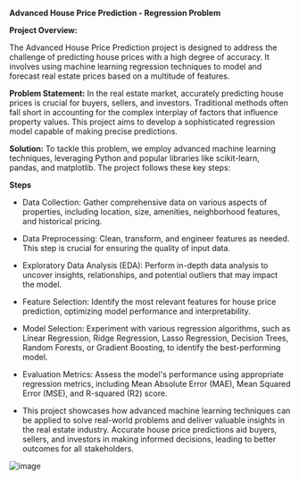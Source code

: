 **Advanced House Price Prediction - Regression Problem**

**Project Overview:**

The Advanced House Price Prediction project is designed to address the challenge of predicting house prices with a high degree of accuracy. It involves using machine learning regression techniques to model and forecast real estate prices based on a multitude of features.

**Problem Statement:**
In the real estate market, accurately predicting house prices is crucial for buyers, sellers, and investors. Traditional methods often fall short in accounting for the complex interplay of factors that influence property values. This project aims to develop a sophisticated regression model capable of making precise predictions.

**Solution:**
To tackle this problem, we employ advanced machine learning techniques, leveraging Python and popular libraries like scikit-learn, pandas, and matplotlib. The project follows these key steps:

**Steps**

  - Data Collection: Gather comprehensive data on various aspects of properties, including location, size, amenities, neighborhood features, and historical pricing.

  - Data Preprocessing: Clean, transform, and engineer features as needed. This step is crucial for ensuring the quality of input data.

  - Exploratory Data Analysis (EDA): Perform in-depth data analysis to uncover insights, relationships, and potential outliers that may impact the model.

  - Feature Selection: Identify the most relevant features for house price prediction, optimizing model performance and interpretability.

  - Model Selection: Experiment with various regression algorithms, such as Linear Regression, Ridge Regression, Lasso Regression, Decision Trees, Random Forests, or Gradient Boosting, to identify the best-performing model.

  - Evaluation Metrics: Assess the model's performance using appropriate regression metrics, including Mean Absolute Error (MAE), Mean Squared Error (MSE), and R-squared (R2) score.

  - This project showcases how advanced machine learning techniques can be applied to solve real-world problems and deliver valuable insights in the real estate industry. Accurate house price predictions aid buyers, sellers, and investors in making informed decisions, leading to better outcomes for all stakeholders.

![image](https://github.com/MihirDavada/Advance_House_Price_Prediction/assets/101976200/1a3922cd-10a2-4064-8619-7dfe0523bb6d)
